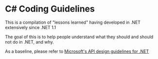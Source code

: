 # C# Coding Guidelines

This is a compilation of "lessons learned" having developed in .NET extensively since .NET 1.1

The goal of this is to help people understand what they should and should not do in .NET, and why.

As a baseline, please refer to [Microsoft's API design guidelines for .NET](https://docs.microsoft.com/en-us/dotnet/standard/design-guidelines/)
